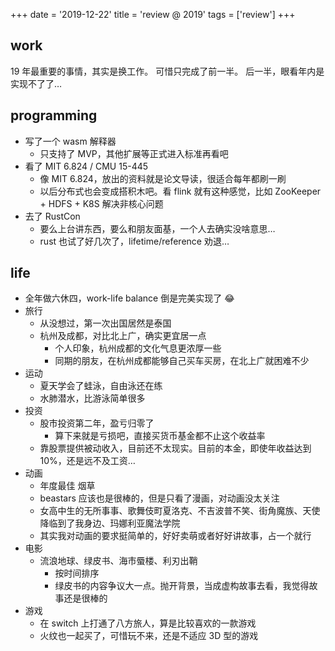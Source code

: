 +++
date = '2019-12-22'
title = 'review @ 2019'
tags = ['review']
+++

## work

19 年最重要的事情，其实是换工作。
可惜只完成了前一半。
后一半，眼看年内是实现不了了…

## programming

- 写了一个 wasm 解释器
    - 只支持了 MVP，其他扩展等正式进入标准再看吧
- 看了 MIT 6.824 / CMU 15-445
    - 像 MIT 6.824，放出的资料就是论文导读，很适合每年都刷一刷
    - 以后分布式也会变成搭积木吧。看 flink 就有这种感觉，比如 ZooKeeper + HDFS + K8S 解决非核心问题
- 去了 RustCon
    - 要么上台讲东西，要么和朋友面基，一个人去确实没啥意思…
    - rust 也试了好几次了，lifetime/reference 劝退…

## life

- 全年做六休四，work-life balance 倒是完美实现了 😂
- 旅行
    - 从没想过，第一次出国居然是泰国
    - 杭州及成都，对比北上广，确实更宜居一点
        - 个人印象，杭州成都的文化气息更浓厚一些
        - 同期的朋友，在杭州成都能够自己买车买房，在北上广就困难不少
- 运动
    - 夏天学会了蛙泳，自由泳还在练
    - 水肺潜水，比游泳简单很多
- 投资
    - 股市投资第二年，盈亏归零了
        - 算下来就是亏损吧，直接买货币基金都不止这个收益率
    - 靠股票提供被动收入，目前还不太现实。目前的本金，即使年收益达到 10%，还是远不及工资…
- 动画
    - 年度最佳 烟草
    - beastars 应该也是很棒的，但是只看了漫画，对动画没太关注
    - 女高中生的无所事事、歌舞伎町夏洛克、不吉波普不笑、街角魔族、天使降临到了我身边、玛娜利亚魔法学院
    - 其实我对动画的要求挺简单的，好好卖萌或者好好讲故事，占一个就行
- 电影
    - 流浪地球、绿皮书、海市蜃楼、利刃出鞘
        - 按时间排序
        - 绿皮书的内容争议大一点。抛开背景，当成虚构故事去看，我觉得故事还是很棒的
- 游戏
    - 在 switch 上打通了八方旅人，算是比较喜欢的一款游戏
    - 火纹也一起买了，可惜玩不来，还是不适应 3D 型的游戏
